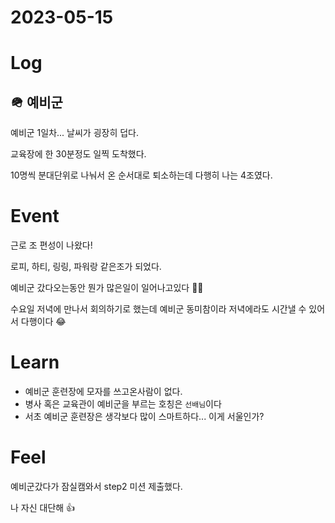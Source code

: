 # 2023-05-15

# Log

## 🪖 예비군

예비군 1일차... 날씨가 굉장히 덥다.

교육장에 한 30분정도 일찍 도착했다.

10명씩 분대단위로 나눠서 온 순서대로 퇴소하는데 다행히 나는 4조였다.

# Event

근로 조 편성이 나왔다!

로피, 하티, 링링, 파워랑 같은조가 되었다.

예비군 갔다오는동안 뭔가 많은일이 일어나고있다 😵‍💫

수요일 저녁에 만나서 회의하기로 했는데 예비군 동미참이라 저녁에라도 시간낼 수 있어서 다행이다 😂

# Learn

- 예비군 훈련장에 모자를 쓰고온사람이 없다.
- 병사 혹은 교육관이 예비군을 부르는 호칭은 `선배님`이다
- 서초 예비군 훈련장은 생각보다 많이 스마트하다... 이게 서울인가?

# Feel

예비군갔다가 잠실캠와서 step2 미션 제출했다.

나 자신 대단해 👍
